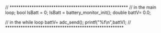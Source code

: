 // ******************************************************
// in the main loop;
  bool IsBatt = 0;
  IsBatt =  battery_monitor_init();
  double battV= 0.0;

// in the while loop
  battV= adc_send();
  printf("%f\n",battV); 
// ******************************************************
